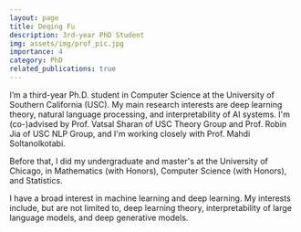 ```yaml
---
layout: page
title: Deqing Fu
description: 3rd-year PhD Student
img: assets/img/prof_pic.jpg
importance: 4
category: PhD
related_publications: true
---
```


I’m a third-year Ph.D. student in Computer Science at the University of Southern California (USC). My main research interests are deep learning theory, natural language processing, and interpretability of AI systems. I'm (co-)advised by Prof. Vatsal Sharan of USC Theory Group and Prof. Robin Jia of USC NLP Group, and I'm working closely with Prof. Mahdi Soltanolkotabi. 

Before that, I did my undergraduate and master's at the University of Chicago, in Mathematics (with Honors), Computer Science (with Honors), and Statistics. 

I have a broad interest in machine learning and deep learning. My interests include, but are not limited to, deep learning theory, interpretability of large language models, and deep generative models.